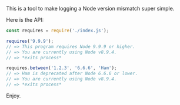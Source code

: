 This is a tool to make logging a Node version mismatch super simple.

Here is the API:
```javascript
const requires = require('./index.js');

requires('9.9.9');
// => This program requires Node 9.9.9 or higher.
// => You are currently using Node v8.9.4.
// => *exits process*

requires.between('1.2.3', '6.6.6', 'Ham');
// => Ham is deprecated after Node 6.6.6 or lower.
// => You are currently using Node v8.9.4.
// => *exits process*
```

Enjoy.